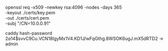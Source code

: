 openssl req -x509 -newkey rsa:4096 -nodes -days 365 \
  -keyout ./certs/key.pem \
  -out ./certs/cert.pem \
  -subj "/CN=10.0.0.91"
  
caddy hash-password
$2a$14$svvC9Cu.VCN18lgyMx1V4.KD1J/wFqGthg.8WSOK6ugJ.mX5dRTD2 -> admin